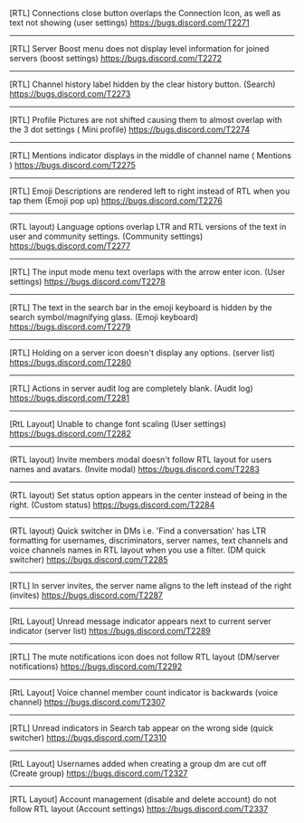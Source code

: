 [RTL] Connections close button overlaps the Connection Icon, as well as text not showing (user settings) https://bugs.discord.com/T2271

--------

[RTL] Server Boost menu does not display level information for joined servers (boost settings) https://bugs.discord.com/T2272

-------

[RTL] Channel history label hidden by the clear history button. (Search) https://bugs.discord.com/T2273

-----

[RTL] Profile Pictures are not shifted causing them to almost overlap with the 3 dot settings ( Mini profile) https://bugs.discord.com/T2274

-------

[RTL] Mentions indicator displays in the middle of channel name ( Mentions ) https://bugs.discord.com/T2275

------

[RTL] Emoji Descriptions are rendered left to right instead of RTL when you tap them (Emoji pop up) https://bugs.discord.com/T2276

------

(RTL layout) Language options overlap LTR and RTL versions of the text in user and community settings. (Community settings) https://bugs.discord.com/T2277

------

[RTL] The input mode menu text overlaps with the arrow enter icon. (User settings) https://bugs.discord.com/T2278

-------

[RTL] The text in the search bar in the emoji keyboard is hidden by the search symbol/magnifying glass. (Emoji keyboard) https://bugs.discord.com/T2279

------

[RTL] Holding on a server icon doesn't display any options. (server list) https://bugs.discord.com/T2280

-------

[RTL] Actions in server audit log are completely blank. (Audit log) https://bugs.discord.com/T2281

------

[RtL Layout] Unable to change font scaling (User settings) https://bugs.discord.com/T2282

------

(RTL layout) Invite members modal doesn't follow RTL layout for users names and avatars. (Invite modal) https://bugs.discord.com/T2283

-----

(RTL layout) Set status option appears in the center instead of being in the right. (Custom status) https://bugs.discord.com/T2284

------

(RTL layout) Quick switcher in DMs i.e. 'Find a conversation' has LTR formatting for usernames, discriminators, server names, text channels and voice channels names in RTL layout when you use a filter. (DM quick switcher) https://bugs.discord.com/T2285

------

[RTL] In server invites, the server name aligns to the left instead of the right (invites) https://bugs.discord.com/T2287

-----

[RtL Layout] Unread message indicator appears next to current server indicator (server list) https://bugs.discord.com/T2289

-----

[RTL] The mute notifications icon does not follow RTL layout (DM/server notifications) https://bugs.discord.com/T2292

-----

[RtL Layout] Voice channel member count indicator is backwards (voice channel) https://bugs.discord.com/T2307

------

[RTL] Unread indicators in Search tab appear on the wrong side (quick switcher) https://bugs.discord.com/T2310

-------

[RtL Layout] Usernames added when creating a group dm are cut off (Create group) https://bugs.discord.com/T2327

------

[RTL Layout] Account management (disable and delete account) do not follow RTL layout (Account settings) https://bugs.discord.com/T2337

